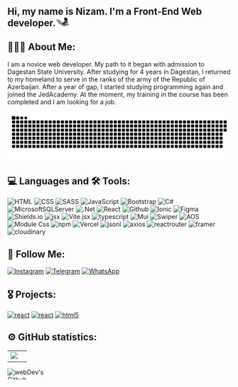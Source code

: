 ## Hi, my name is Nizam. I'm a Front-End Web developer.<img src='./assets/icons/giphy.webp' width='30px'>
<!-- [![Header](https://github.com/NizamSixmetov/NizamSixmetov/blob/main/assets/Shikhmetov_Nizam-removebg-preview-removebg-preview.png)](https://github.com/NizamSixmetov) -->

## 👨🏼‍💻 About Me: 

I am a novice web developer. My path to it began with admission to Dagestan State University. After studying for 4 years in Dagestan, I returned to my homeland to serve in the ranks of the army of the Republic of Azerbaijan. After a year of gap, I started studying programming again and joined the JedAcademy. At the moment, my training in the course has been completed and I am looking for a job.

<p align="center">
 <img width="600" src="./assets/icons/github-snake.svg" alt="snake"/>
</p>

## 💻 Languages and 🛠 Tools:
![HTML](https://img.shields.io/badge/-Html-090909?style=for-the-badge&logo=html5&logoColor=E34F26)
![CSS](https://img.shields.io/badge/-Css-090909?style=for-the-badge&logo=css3&logoColor=1572B6)
![SASS](https://img.shields.io/badge/SASS-hotpink.svg?%23000000?style=for-the-badge&logo=SASS&logoColor=white)
![JavaScript](https://img.shields.io/badge/-JavaScript-090909?style=for-the-badge&logo=JavaScript&logoColor=E9D54D)
![Bootstrap](https://img.shields.io/badge/-Bootstrap-090909?style=for-the-badge&logo=bootstrap&logoColor=7952B3)
![C#](https://img.shields.io/badge/c%23-%23000000.svg?style=for-the-badge&logo=csharp&logoColor=white)
![MicrosoftSQLServer](https://img.shields.io/badge/Microsoft%20SQL%20Server-%23000000?style=for-the-badge&logo=microsoft%20sql%20server&logoColor=white)
![.Net](https://img.shields.io/badge/.NET-%23000000?style=for-the-badge&logo=.net&logoColor=white)
![React](https://img.shields.io/badge/-React-090909?style=for-the-badge&logo=react&logoColor=339933)
![Github](https://img.shields.io/badge/-Github-090909?style=for-the-badge&logo=github&logoColor=FFFFF)
![Ionic](https://img.shields.io/badge/-Ionic-090909?style=for-the-badge&logo=ionic)
![Figma](https://img.shields.io/badge/-Figma-090909?style=for-the-badge&logo=figma)
![Shields.io](https://img.shields.io/badge/-Shields.io-090909?style=for-the-badge&logo=shields.io)
![jsx](https://img.shields.io/badge/-jsx-090909?style=for-the-badge&logo=jsx)
![Vite.jsx](https://img.shields.io/badge/-vite-090909?style=for-the-badge&logo=vite)
![typescript](https://img.shields.io/badge/-typescript-090909?style=for-the-badge&logo=typescript&logoColor=3178C6)
![Mui](https://img.shields.io/badge/-mui-090909?style=for-the-badge&logo=mui)
![Swiper](https://img.shields.io/badge/-swiper-090909?style=for-the-badge&logo=swiper&logoColor=6332F6)
![AOS](https://img.shields.io/badge/-aos-090909?style=for-the-badge&logo=dask&logoColor=FC6E6B)
![Module Css](https://img.shields.io/badge/-css_modules-090909?style=for-the-badge&logo=cssmodules&logoColor=fffff)
![npm](https://img.shields.io/badge/-npm-090909?style=for-the-badge&logo=npm)
![Vercel](https://img.shields.io/badge/vercel-%23000000.svg?style=for-the-badge&logo=vercel&logoColor=white)
![jsonl](https://img.shields.io/badge/-json_server-090909?style=for-the-badge&logo=json&logoColor=007531)
![axios](https://img.shields.io/badge/-axios-090909?style=for-the-badge&logo=axios&logoColor=5A29E4)
![reactrouter](https://img.shields.io/badge/-react_router-090909?style=for-the-badge&logo=reactrouter)
![framer](https://img.shields.io/badge/-framer-090909?style=for-the-badge&logo=framer&logoColor=0055FF)
![cloudinary](https://img.shields.io/badge/-cloudinary-090909?style=for-the-badge&logo=cloudinary&logoColor=3448C5)

## 🤝 Follow Me:
[![Instagram](https://img.shields.io/badge/-Instagram-090909?style=for-the-badge&logo=Instagram)](https://www.instagram.com/shikhmetov_/?igshid=OGQ5ZDc2ODk2ZA%3D%3D)
[![Telegram](https://img.shields.io/badge/-Telegram-090909?style=for-the-badge&logo=Telegram)](https://t.me/shikhmetov)
[![WhatsApp](https://img.shields.io/badge/-WhatsApp-090909?style=for-the-badge&logo=WhatsApp)](https://wa.me/994507530862)

## 🎖️ Projects:
[![react](https://img.shields.io/badge/_Afn_Transport-090909?styles-for-the-badge&logo=react)](https://afn-transport.vercel.app/)
[![react](https://img.shields.io/badge/_Arch_Baku-090909?styles-for-the-badge&logo=react)](https://arch-baku-ecru.vercel.app/)
[![html5](https://img.shields.io/badge/_Master_Stroy_-090909?styles-for-the-badge&logo=html5)](https://master-stroy.vercel.app/)

## ⚙️ GitHub statistics:

<table>
  <tr>
    <td>
     <img src="https://github-readme-stats.vercel.app/api/top-langs/?username=nizamsixmetov&layout=compact"
    </td>
    <td>
    </td>
  </tr>
</table>
<img height="25px" width="90px" align="left" alt="webDev's Github Languages" src="https://api.visitorbadge.io/api/visitors?path=https%3A%2F%2Fgithub.com%2FNizamSixmetov&countColor=%23263759" />


<!-- My personal information -->
